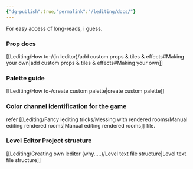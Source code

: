 ```yaml
---
{"dg-publish":true,"permalink":"/lediting/docs/"}
---
```


For easy access of long-reads, i guess.
### Prop docs
[[Lediting/How to-/(in leditor)/add custom props & tiles & effects#Making your own\|add custom props & tiles & effects#Making your own]]

### Palette guide
[[Lediting/How to-/create custom palette\|create custom palette]]

### Color channel identification for the game
refer [[Lediting/Fancy lediting tricks/Messing with rendered rooms/Manual editing rendered rooms\|Manual editing rendered rooms]] file.

### Level Editor Project structure
[[Lediting/Creating own leditor (why.....)/Level text file structure\|Level text file structure]]